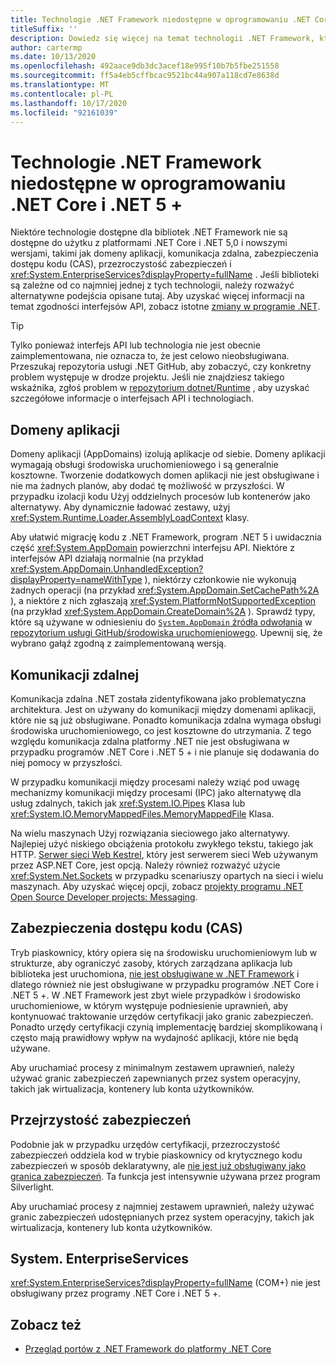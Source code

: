 ```yaml
---
title: Technologie .NET Framework niedostępne w oprogramowaniu .NET Core i .NET 5 +
titleSuffix: ''
description: Dowiedz się więcej na temat technologii .NET Framework, które są niedostępne w oprogramowaniu .NET Core i .NET 5,0 i nowszych wersjach.
author: cartermp
ms.date: 10/13/2020
ms.openlocfilehash: 492aace9db3dc3acef18e995f10b7b5fbe251558
ms.sourcegitcommit: ff5a4eb5cffbcac9521bc44a907a118cd7e8638d
ms.translationtype: MT
ms.contentlocale: pl-PL
ms.lasthandoff: 10/17/2020
ms.locfileid: "92161039"
---
```

# <a name="net-framework-technologies-unavailable-on-net-core-and-net-5"></a>Technologie .NET Framework niedostępne w oprogramowaniu .NET Core i .NET 5 +

Niektóre technologie dostępne dla bibliotek .NET Framework nie są dostępne do użytku z platformami .NET Core i .NET 5,0 i nowszymi wersjami, takimi jak domeny aplikacji, komunikacja zdalna, zabezpieczenia dostępu kodu (CAS), przezroczystość zabezpieczeń i <xref:System.EnterpriseServices?displayProperty=fullName> . Jeśli biblioteki są zależne od co najmniej jednej z tych technologii, należy rozważyć alternatywne podejścia opisane tutaj. Aby uzyskać więcej informacji na temat zgodności interfejsów API, zobacz istotne [zmiany w programie .NET](../compatibility/breaking-changes.md).

> [!TIP]
> Tylko ponieważ interfejs API lub technologia nie jest obecnie zaimplementowana, nie oznacza to, że jest celowo nieobsługiwana. Przeszukaj repozytoria usługi .NET GitHub, aby zobaczyć, czy konkretny problem występuje w drodze projektu. Jeśli nie znajdziesz takiego wskaźnika, zgłoś problem w [repozytorium dotnet/Runtime](https://github.com/dotnet/runtime/issues) , aby uzyskać szczegółowe informacje o interfejsach API i technologiach.

## <a name="application-domains"></a>Domeny aplikacji

Domeny aplikacji (AppDomains) izolują aplikacje od siebie. Domeny aplikacji wymagają obsługi środowiska uruchomieniowego i są generalnie kosztowne. Tworzenie dodatkowych domen aplikacji nie jest obsługiwane i nie ma żadnych planów, aby dodać tę możliwość w przyszłości. W przypadku izolacji kodu Użyj oddzielnych procesów lub kontenerów jako alternatywy. Aby dynamicznie ładować zestawy, użyj <xref:System.Runtime.Loader.AssemblyLoadContext> klasy.

Aby ułatwić migrację kodu z .NET Framework, program .NET 5 i uwidacznia część <xref:System.AppDomain> powierzchni interfejsu API. Niektóre z interfejsów API działają normalnie (na przykład <xref:System.AppDomain.UnhandledException?displayProperty=nameWithType> ), niektórzy członkowie nie wykonują żadnych operacji (na przykład <xref:System.AppDomain.SetCachePath%2A> ), a niektóre z nich zgłaszają <xref:System.PlatformNotSupportedException> (na przykład <xref:System.AppDomain.CreateDomain%2A> ). Sprawdź typy, które są używane w odniesieniu do [ `System.AppDomain` źródła odwołania](https://github.com/dotnet/runtime/blob/master/src/libraries/System.Private.CoreLib/src/System/AppDomain.cs) w [repozytorium usługi GitHub/środowiska uruchomieniowego](https://github.com/dotnet/runtime). Upewnij się, że wybrano gałąź zgodną z zaimplementowaną wersją.

## <a name="remoting"></a>Komunikacji zdalnej

Komunikacja zdalna .NET została zidentyfikowana jako problematyczna architektura. Jest on używany do komunikacji między domenami aplikacji, które nie są już obsługiwane. Ponadto komunikacja zdalna wymaga obsługi środowiska uruchomieniowego, co jest kosztowne do utrzymania. Z tego względu komunikacja zdalna platformy .NET nie jest obsługiwana w przypadku programów .NET Core i .NET 5 + i nie planuje się dodawania do niej pomocy w przyszłości.

W przypadku komunikacji między procesami należy wziąć pod uwagę mechanizmy komunikacji między procesami (IPC) jako alternatywę dla usług zdalnych, takich jak <xref:System.IO.Pipes> Klasa lub <xref:System.IO.MemoryMappedFiles.MemoryMappedFile> Klasa.

Na wielu maszynach Użyj rozwiązania sieciowego jako alternatywy. Najlepiej użyć niskiego obciążenia protokołu zwykłego tekstu, takiego jak HTTP. [Serwer sieci Web Kestrel](/aspnet/core/fundamentals/servers/kestrel), który jest serwerem sieci Web używanym przez ASP.NET Core, jest opcją. Należy również rozważyć użycie <xref:System.Net.Sockets> w przypadku scenariuszy opartych na sieci i wielu maszynach. Aby uzyskać więcej opcji, zobacz [projekty programu .NET Open Source Developer projects: Messaging](https://github.com/Microsoft/dotnet/blob/master/dotnet-developer-projects.md#messaging).

## <a name="code-access-security-cas"></a>Zabezpieczenia dostępu kodu (CAS)

Tryb piaskownicy, który opiera się na środowisku uruchomieniowym lub w strukturze, aby ograniczyć zasoby, których zarządzana aplikacja lub biblioteka jest uruchomiona, [nie jest obsługiwane w .NET Framework](../../framework/misc/code-access-security.md) i dlatego również nie jest obsługiwane w przypadku programów .NET Core i .NET 5 +. W .NET Framework jest zbyt wiele przypadków i środowisko uruchomieniowe, w którym występuje podniesienie uprawnień, aby kontynuować traktowanie urzędów certyfikacji jako granic zabezpieczeń. Ponadto urzędy certyfikacji czynią implementację bardziej skomplikowaną i często mają prawidłowy wpływ na wydajność aplikacji, które nie będą używane.

Aby uruchamiać procesy z minimalnym zestawem uprawnień, należy używać granic zabezpieczeń zapewnianych przez system operacyjny, takich jak wirtualizacja, kontenery lub konta użytkowników.

## <a name="security-transparency"></a>Przejrzystość zabezpieczeń

Podobnie jak w przypadku urzędów certyfikacji, przezroczystość zabezpieczeń oddziela kod w trybie piaskownicy od krytycznego kodu zabezpieczeń w sposób deklaratywny, ale [nie jest już obsługiwany jako granica zabezpieczeń](../../framework/misc/security-transparent-code.md). Ta funkcja jest intensywnie używana przez program Silverlight.

Aby uruchamiać procesy z najmniej zestawem uprawnień, należy używać granic zabezpieczeń udostępnianych przez system operacyjny, takich jak wirtualizacja, kontenery lub konta użytkowników.

## <a name="systementerpriseservices"></a>System. EnterpriseServices

<xref:System.EnterpriseServices?displayProperty=fullName> (COM+) nie jest obsługiwany przez programy .NET Core i .NET 5 +.

## <a name="see-also"></a>Zobacz też

- [Przegląd portów z .NET Framework do platformy .NET Core](index.md)
